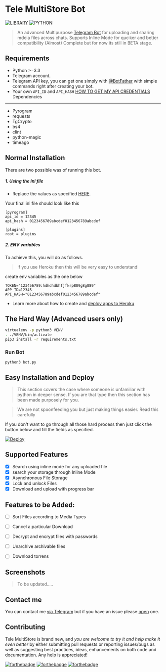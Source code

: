 
# Tele MultiStore Bot
[![LIBRARY](https://img.shields.io/badge/Advanced%20Multipurpose%20Telegram%20Store%20Bot-V0.02-36ade1.svg)](https://docs.pyrogram.ml)
![PYTHON](https://img.shields.io/badge/Python-%3E%3D3.5-8892bf.svg)


> An advanced Multipurpose [Telegram Bot](http://t.me/TeleMultiStoreBot) for uploading and sharing mdeia files across chats. 
> Supports Inline Mode for quciker and better compatibility
> (Almost) Complete but for now its still in BETA stage.

Requirements
---------

* Python >=3.3
* Telegram account.
* Telegram API key, you can get one simply with [@BotFather](https://core.telegram.org/bots#botfather) with simple commands right after creating your bot.
* Your own `API_ID` and `API_HASH` [HOW TO GET MY API CREDENTIALS](https://docs.pyrogram.ml/start/Setup.html#api-keys)
Dependencies
---------
- Pyrogram 
- requests
- TgCrypto
- bs4
- clint
- python-magic
- timeago


Normal Installation
---------

There are two possible was of running this bot.

##### 1. Using the ini file

* Replace the values as specified [HERE](https://docs.pyrogram.ml/start/Setup#api-keys).

Your final ini file should look like this

```
[pyrogram]
api_id = 12345
api_hash = 0123456789abcdef0123456789abcdef

[plugins]
root = plugins

```

##### 2. ENV variables

To achieve this, you will do as follows. 

> If you use Heroku then this will be very easy to understand

create env variables as the one below

```
TOKEN="123456789:hdhdhdbhfjfkrp889g8g889"
APP_ID=12345
API_HASH="0123456789abcdef0123456789abcdef"

```
* Learn more about how to create and [deploy apps to Heroku](https://devcenter.heroku.com/articles/git#for-a-new-heroku-app)


The Hard Way (Advanced users only)
---------

```sh
virtualenv -p python3 VENV
. ./VENV/bin/activate
pip3 install -r requirements.txt
```


### Run Bot

```
python3 bot.py

```


Easy Installation and Deploy
---------

> This section covers the case where someone is unfamiliar with python in deeper sense. If you are that type then this section has been made purposely for you.

> We are not spoonfeeding you but just making things easier. Read this carefully


If you don't want to go through all those hard process then just click the button below and fill the fields as specified.

[![Deploy](https://www.herokucdn.com/deploy/button.svg)](https://heroku.com/deploy?template=https://github.com/Bfaschat/TeleMultiStorebot/tree/glitch)


## Supported Features 


- [x] Search using inline mode for any uploaded file
- [x] search your storage through Inline Mode
- [x] Asynchronous File Storage
- [x] Lock and unlock Files
- [x] Download and upload with progress bar

## Features to be Added:

- [ ] Sort Files according to Media Types
- [ ] Cancel a particular Download
- [ ] Decrypt and encrypt files with passwords
- [ ] Unarchive archivable files
- [ ] Download torrens



## Screenshots

> To be updated.....


Contact me
------------
You can contact me [via Telegram](https://telegram.me/bfaschat) but if you have an issue please [open](https://github.com/Bfaschat/TeleMultiStorebot/issues) one.


Contributing
------------

Tele MultiStore is brand new, and *you are welcome to try it and help make it even better* by either submitting pull requests or reporting issues/bugs as well as suggesting best practices, ideas, enhancements on both code and documentation. Any help is appreciated!



[![forthebadge](https://forthebadge.com/images/badges/built-with-love.svg)](https://github.com/Bfaschat/TeleMultiStorebot)
[![forthebadge](https://forthebadge.com/images/badges/for-you.svg)](https://github.com/Bfaschat/TeleMultiStorebot)
[![forthebadge](https://forthebadge.com/images/badges/made-with-python.svg)](https://github.com/Bfaschat/TeleMultiStorebot) 


